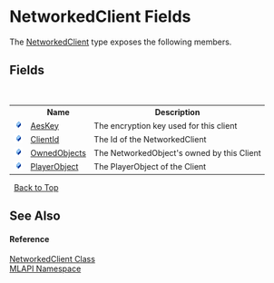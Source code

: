 # NetworkedClient Fields
 

The <a href="T_MLAPI_NetworkedClient">NetworkedClient</a> type exposes the following members.


## Fields
&nbsp;<table><tr><th></th><th>Name</th><th>Description</th></tr><tr><td>![Public field](media/pubfield.gif "Public field")</td><td><a href="F_MLAPI_NetworkedClient_AesKey">AesKey</a></td><td>
The encryption key used for this client</td></tr><tr><td>![Public field](media/pubfield.gif "Public field")</td><td><a href="F_MLAPI_NetworkedClient_ClientId">ClientId</a></td><td>
The Id of the NetworkedClient</td></tr><tr><td>![Public field](media/pubfield.gif "Public field")</td><td><a href="F_MLAPI_NetworkedClient_OwnedObjects">OwnedObjects</a></td><td>
The NetworkedObject's owned by this Client</td></tr><tr><td>![Public field](media/pubfield.gif "Public field")</td><td><a href="F_MLAPI_NetworkedClient_PlayerObject">PlayerObject</a></td><td>
The PlayerObject of the Client</td></tr></table>&nbsp;
<a href="#networkedclient-fields">Back to Top</a>

## See Also


#### Reference
<a href="T_MLAPI_NetworkedClient">NetworkedClient Class</a><br /><a href="N_MLAPI">MLAPI Namespace</a><br />